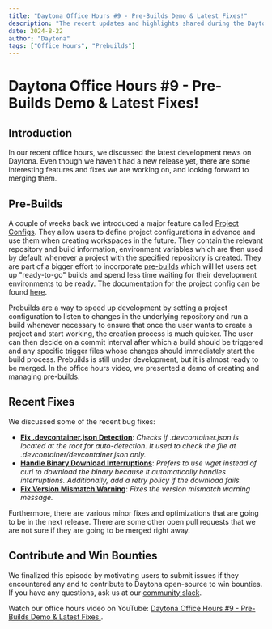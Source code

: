 ```yaml
---
title: "Daytona Office Hours #9 - Pre-Builds Demo & Latest Fixes!"
description: "The recent updates and highlights shared during the Daytona Office Hours #9 and a special demo for Pre-Builds."
date: 2024-8-22
author: "Daytona"
tags: ["Office Hours", "Prebuilds"]
---
```


# Daytona Office Hours #9 - Pre-Builds Demo & Latest Fixes!

## Introduction

In our recent office hours, we discussed the latest development news on Daytona. Even though we haven't had a new release yet, there are some interesting features and fixes we are working on, and looking forward to merging them.

## Pre-Builds

A couple of weeks back we introduced a major feature called [Project Configs](https://github.com/daytonaio/daytona/pull/789). They allow users to define project configurations in advance and use them when creating workspaces in the future. They contain the relevant repository and build information, environment variables which are then used by default whenever a project with the specified repository is created. They are part of a bigger effort to incorporate [pre-builds](https://github.com/daytonaio/daytona/pull/912) which will let users set up "ready-to-go" builds and spend less time waiting for their development environments to be ready. The documentation for the project config can be found [here](https://www.daytona.io/docs/reference/cli/#daytona-project-config).

Prebuilds are a way to speed up development by setting a project configuration to listen to changes in the underlying repository and run a build whenever necessary to ensure that once the user wants to create a project and start working, the creation process is much quicker. The user can then decide on a commit interval after which a build should be triggered and any specific trigger files whose changes should immediately start the build process. Prebuilds is still under development, but it is almost ready to be merged. In the office hours video, we presented a demo of creating and managing pre-builds.

## Recent Fixes

We discussed some of the recent bug fixes:
- **[Fix .devcontainer.json Detection](https://github.com/daytonaio/daytona/pull/943)**: *Checks if .devcontainer.json is located at the root for auto-detection. It used to check the file at .devcontainer/devcontainer.json only.*
- **[Handle Binary Download Interruptions](https://github.com/daytonaio/daytona/pull/942)**: *Prefers to use wget instead of curl to download the binary because it automatically handles interruptions. Additionally, add a retry policy if the download fails.*
- **[Fix Version Mismatch Warning](https://github.com/daytonaio/daytona/pull/941)**: *Fixes the version mismatch warning message.*

Furthermore, there are various minor fixes and optimizations that are going to be in the next release. There are some other open pull requests that we are not sure if they are going to be merged right away.

## Contribute and Win Bounties

We finalized this episode by motivating users to submit issues if they encountered any and to contribute to Daytona open-source to win bounties. If you have any questions, ask us at our [community slack](https://go.daytona.io/slack).

Watch our office hours video on YouTube: [Daytona Office Hours #9 - Pre-Builds Demo & Latest Fixes
](https://www.youtube.com/watch?v=7WZdv0ccGOU).
